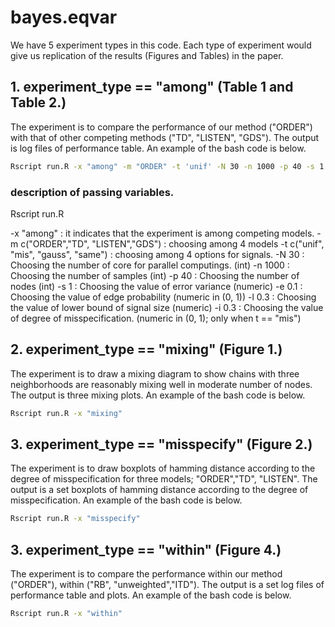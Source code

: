 # bayes.eqvar

We have 5 experiment types in this code. Each type of experiment would give us replication of the results (Figures and Tables) in the paper.

## 1. experiment_type == "among" (Table 1 and Table 2.)

The experiment is to compare the performance of our method ("ORDER") with that of other competing methods ("TD", "LISTEN", "GDS"). The output is log files of performance table. An example of the bash code is below.

```bash
Rscript run.R -x "among" -m "ORDER" -t 'unif' -N 30 -n 1000 -p 40 -s 1 -e 0.1 -l 0.5
```

### description of passing variables.

Rscript run.R

-x "among" : it indicates that the experiment is among competing models.
-m c("ORDER","TD", "LISTEN","GDS") : choosing among 4 models
-t c("unif", "mis", "gauss", "same") : choosing among 4 options for signals.
-N 30  : Choosing the number of core for parallel computings. (int)
-n 1000  : Choosing the number of samples (int)
-p 40  : Choosing the number of nodes (int)
-s 1  : Choosing the value of error variance (numeric)
-e 0.1  : Choosing the value of edge probability (numeric in (0, 1))
-l 0.3  : Choosing the value of lower bound of signal size (numeric)
-i 0.3  : Choosing the value of degree of misspecification. (numeric in (0, 1); only when t == "mis")

## 2. experiment_type == "mixing" (Figure 1.)

The experiment is to draw a mixing diagram to show chains with three neighborhoods are reasonably mixing well in moderate number of nodes. The output is three mixing plots. An example of the bash code is below.

```bash
Rscript run.R -x "mixing"
```

## 3. experiment_type == "misspecify" (Figure 2.)

The experiment is to draw boxplots of hamming distance according to the degree of misspecification for three models; "ORDER","TD", "LISTEN". The output is a set boxplots of hamming distance according to the degree of misspecification. An example of the bash code is below.

```bash
Rscript run.R -x "misspecify"
```

## 3. experiment_type == "within" (Figure 4.)

The experiment is to compare the performance within our method ("ORDER"), within ("RB", "unweighted","ITD"). The output is a set log files of performance table and plots. An example of the bash code is below.

```bash
Rscript run.R -x "within"
```
